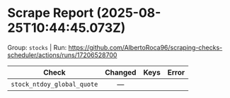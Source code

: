 # Scrape Report (2025-08-25T10:44:45.073Z)

Group: `stocks`  |  Run: https://github.com/AlbertoRoca96/scraping-checks-scheduler/actions/runs/17206528700

| Check | Changed | Keys | Error |
|---|:---:|:--|:--|
| `stock_ntdoy_global_quote` | — |  |  |
